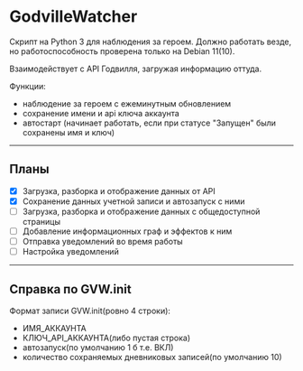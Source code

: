 # GodvilleWatcher
Скрипт на Python 3 для наблюдения за героем. Должно работать везде, но работоспособность проверена только на Debian 11(10). 

Взаимодействует с API Годвилля, загружая информацию оттуда.

Функции:
- наблюдение за героем с ежеминутным обновлением
- сохранение имени и api ключа аккаунта
- автостарт (начинает работать, если при статусе "Запущен" были сохранены имя и ключ)

----
**Планы**
----
- [x] Загрузка, разборка и отображение данных от API 
- [x] Сохранение данных учетной записи и автозапуск с ними 
- [ ] Загрузка, разборка и отображение данных с общедоступной страницы
- [ ] Добавление информационных граф и эффектов к ним
- [ ] Отправка уведомлений во время работы
- [ ] Настройка уведомлений

----
Справка по GVW.init
----
Формат записи GVW.init(ровно 4 строки):
 - ИМЯ_АККАУНТА
 - КЛЮЧ_API_АККАУНТА(либо пустая строка)
 - автозапуск(по умолчанию 1 б т.е. ВКЛ)
 - количество сохраняемых дневниковых записей(по умолчанию 10)

